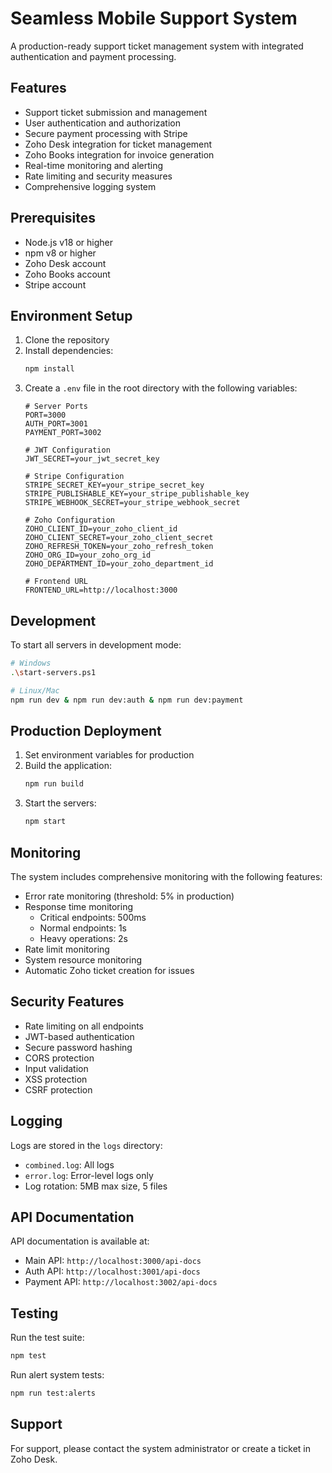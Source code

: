 # Seamless Mobile Support System

A production-ready support ticket management system with integrated authentication and payment processing.

## Features

- Support ticket submission and management
- User authentication and authorization
- Secure payment processing with Stripe
- Zoho Desk integration for ticket management
- Zoho Books integration for invoice generation
- Real-time monitoring and alerting
- Rate limiting and security measures
- Comprehensive logging system

## Prerequisites

- Node.js v18 or higher
- npm v8 or higher
- Zoho Desk account
- Zoho Books account
- Stripe account

## Environment Setup

1. Clone the repository
2. Install dependencies:
   ```bash
   npm install
   ```
3. Create a `.env` file in the root directory with the following variables:
   ```env
   # Server Ports
   PORT=3000
   AUTH_PORT=3001
   PAYMENT_PORT=3002

   # JWT Configuration
   JWT_SECRET=your_jwt_secret_key

   # Stripe Configuration
   STRIPE_SECRET_KEY=your_stripe_secret_key
   STRIPE_PUBLISHABLE_KEY=your_stripe_publishable_key
   STRIPE_WEBHOOK_SECRET=your_stripe_webhook_secret

   # Zoho Configuration
   ZOHO_CLIENT_ID=your_zoho_client_id
   ZOHO_CLIENT_SECRET=your_zoho_client_secret
   ZOHO_REFRESH_TOKEN=your_zoho_refresh_token
   ZOHO_ORG_ID=your_zoho_org_id
   ZOHO_DEPARTMENT_ID=your_zoho_department_id

   # Frontend URL
   FRONTEND_URL=http://localhost:3000
   ```

## Development

To start all servers in development mode:

```bash
# Windows
.\start-servers.ps1

# Linux/Mac
npm run dev & npm run dev:auth & npm run dev:payment
```

## Production Deployment

1. Set environment variables for production
2. Build the application:
   ```bash
   npm run build
   ```
3. Start the servers:
   ```bash
   npm start
   ```

## Monitoring

The system includes comprehensive monitoring with the following features:

- Error rate monitoring (threshold: 5% in production)
- Response time monitoring
  - Critical endpoints: 500ms
  - Normal endpoints: 1s
  - Heavy operations: 2s
- Rate limit monitoring
- System resource monitoring
- Automatic Zoho ticket creation for issues

## Security Features

- Rate limiting on all endpoints
- JWT-based authentication
- Secure password hashing
- CORS protection
- Input validation
- XSS protection
- CSRF protection

## Logging

Logs are stored in the `logs` directory:
- `combined.log`: All logs
- `error.log`: Error-level logs only
- Log rotation: 5MB max size, 5 files

## API Documentation

API documentation is available at:
- Main API: `http://localhost:3000/api-docs`
- Auth API: `http://localhost:3001/api-docs`
- Payment API: `http://localhost:3002/api-docs`

## Testing

Run the test suite:
```bash
npm test
```

Run alert system tests:
```bash
npm run test:alerts
```

## Support

For support, please contact the system administrator or create a ticket in Zoho Desk. 